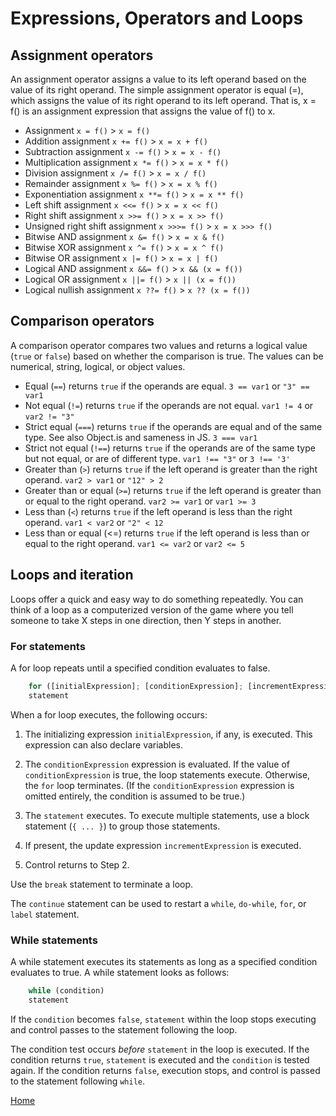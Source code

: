 # Expressions, Operators and Loops

## Assignment operators

An assignment operator assigns a value to its left operand based on the value of its right operand. The simple assignment operator is equal (=), which assigns the value of its right operand to its left operand. That is, x = f() is an assignment expression that assigns the value of f() to x.

- Assignment `x = f()` >  `x = f()`
- Addition assignment `x += f()` > `x = x + f()`
- Subtraction assignment `x -= f()` > `x = x - f()`
- Multiplication assignment `x *= f()` > `x = x * f()`
- Division assignment `x /= f()` > `x = x / f()`
- Remainder assignment `x %= f()` > `x = x % f()`
- Exponentiation assignment `x **= f()` > `x = x ** f()`
- Left shift assignment `x <<= f()` > `x = x << f()`
- Right shift assignment `x >>= f()` > `x = x >> f()`
- Unsigned right shift assignment `x >>>= f()` > `x = x >>> f()`
- Bitwise AND assignment `x &= f()` > `x = x & f()`
- Bitwise XOR assignment `x ^= f()` > `x = x ^ f()`
- Bitwise OR assignment `x |= f()` > `x = x | f()`
- Logical AND assignment `x &&= f()` > `x && (x = f())`
- Logical OR assignment `x ||= f()` > `x || (x = f())`
- Logical nullish assignment `x ??= f()` > `x ?? (x = f())`

## Comparison operators

A comparison operator compares two values and returns a logical value (`true` or `false`) based on whether the comparison is true. The values can be numerical, string, logical, or object values.

- Equal (`==`) returns `true` if the operands are equal. `3 == var1` or `"3" == var1`
- Not equal (`!=`) returns `true` if the operands are not equal. `var1 != 4` or `var2 != "3"`
- Strict equal (`===`) returns `true` if the operands are equal and of the same type. See also Object.is and sameness in JS. `3 === var1`
- Strict not equal (`!==`) returns `true` if the operands are of the same type but not equal, or are of different type. `var1 !== "3"` or `3 !== '3'`
- Greater than (`>`) returns `true` if the left operand is greater than the right operand. `var2 > var1` or `"12" > 2`
- Greater than or equal (`>=`) returns `true` if the left operand is greater than or equal to the right operand. `var2 >= var1` or `var1 >= 3`
- Less than (`<`) returns `true` if the left operand is less than the right operand. `var1 < var2` or `"2" < 12`
- Less than or equal (<=) returns `true` if the left operand is less than or equal to the right operand. `var1 <= var2` or `var2 <= 5`

## Loops and iteration

Loops offer a quick and easy way to do something repeatedly. You can think of a loop as a computerized version of the game where you tell someone to take X steps in one direction, then Y steps in another.

### For statements

A for loop repeats until a specified condition evaluates to false.

```javascript
    for ([initialExpression]; [conditionExpression]; [incrementExpression])
    statement
```

When a for loop executes, the following occurs:

1. The initializing expression `initialExpression`, if any, is executed. This expression can also declare variables.

2. The `conditionExpression` expression is evaluated. If the value of `conditionExpression` is true, the loop statements execute. Otherwise, the `for` loop terminates. (If the `conditionExpression` expression is omitted entirely, the condition is assumed to be true.)

3. The `statement` executes. To execute multiple statements, use a block statement (`{ ... }`) to group those statements.

4. If present, the update expression `incrementExpression` is executed.

5. Control returns to Step 2.

Use the `break` statement to terminate a loop.

The `continue` statement can be used to restart a `while`, `do-while`, `for`, or `label` statement.

### While statements

A while statement executes its statements as long as a specified condition evaluates to true. A while statement looks as follows:

```javascript
    while (condition)
    statement
```

If the `condition` becomes `false`, `statement` within the loop stops executing and control passes to the statement following the loop.

The condition test occurs *before* `statement` in the loop is executed. If the condition returns `true`, `statement` is executed and the `condition` is tested again. If the condition returns `false`, execution stops, and control is passed to the statement following `while`.

[Home](README.md)
